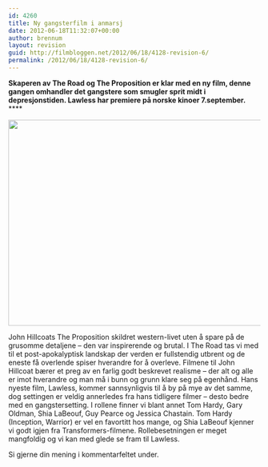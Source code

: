 ```yaml
---
id: 4260
title: Ny gangsterfilm i anmarsj
date: 2012-06-18T11:32:07+00:00
author: brennum
layout: revision
guid: http://filmbloggen.net/2012/06/18/4128-revision-6/
permalink: /2012/06/18/4128-revision-6/
---
```

**Skaperen av The Road og The Proposition er klar med en ny film, denne gangen omhandler det gangstere som smugler sprit midt i depresjonstiden. Lawless har premiere på norske kinoer 7.september.** ****

<a href="http://filmbloggen.net/?attachment_id=4255" rel="attachment wp-att-4255"><img class="alignnone size-large wp-image-4255" src="http://filmbloggen.net/wp-content/uploads//2012/06/2012_lawless_0061-620x412.jpg" alt="" width="620" height="412" /></a>

John Hillcoats The Proposition skildret western-livet uten å spare på de grusomme detaljene &#8211; den var inspirerende og brutal. I The Road tas vi med til et post-apokalyptisk landskap der verden er fullstendig utbrent og de eneste få overlende spiser hverandre for å overleve. Filmene til John Hillcoat bærer et preg av en farlig godt beskrevet realisme &#8211; der alt og alle er imot hverandre og man må i bunn og grunn klare seg på egenhånd. Hans nyeste film, Lawless, kommer sannsynligvis til å by på mye av det samme, dog settingen er veldig annerledes fra hans tidligere filmer &#8211; desto bedre med en gangstersetting. I rollene finner vi blant annet Tom Hardy, Gary Oldman, Shia LaBeouf, Guy Pearce og Jessica Chastain. Tom Hardy (Inception, Warrior) er vel en favortitt hos mange, og Shia LaBeouf kjenner vi godt igjen fra Transformers-filmene. Rollebesetningen er meget mangfoldig og vi kan med glede se fram til Lawless.

Si gjerne din mening i kommentarfeltet under.

<div class="video-shortcode">
</div>